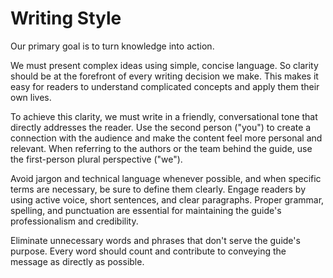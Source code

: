 # Writing Style

Our primary goal is to turn knowledge into action.

We must present complex ideas using simple, concise language. So clarity should be at the forefront of every writing decision we make. This makes it easy for readers to understand complicated concepts and apply them their own lives. 

To achieve this clarity, we must write in a friendly, conversational tone that directly addresses the reader. Use the second person ("you") to create a connection with the audience and make the content feel more personal and relevant. When referring to the authors or the team behind the guide, use the first-person plural perspective ("we").

Avoid jargon and technical language whenever possible, and when specific terms are necessary, be sure to define them clearly. Engage readers by using active voice, short sentences, and clear paragraphs. Proper grammar, spelling, and punctuation are essential for maintaining the guide's professionalism and credibility.

Eliminate unnecessary words and phrases that don't serve the guide's purpose. Every word should count and contribute to conveying the message as directly as possible.

